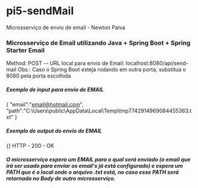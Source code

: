# pi5-sendMail
Microsserviço de envio de email - Newton Paiva


### Microsserviço de Email utilizando Java + Spring Boot + Spring Starter Email

Method: POST
-- URL local para envio de Email: localhost:8080/api/send-mail
Obs.: Caso o Spring Boot esteja rodando em outra porta, substitua o 8080 pela porta escolhida

##### Exemplo de input para envio de EMAIL
{
    "email":"email@hotmail.com",
    "path":"C:\\Users\\public\\AppData\\Local\\Temp\\tmp7742914969084455363.txt"
}
##### Exemplo de output do envio de EMAIL
{} HTTP - 200 - OK
##### O microsserviço espera um EMAIL para o qual será enviado (o email que irá ser usado para enviar os email's já está configurado) e espera um PATH que é o local onde o arquivo .txt está, no caso esse PATH será retornado no Body de outro microsserviço.


